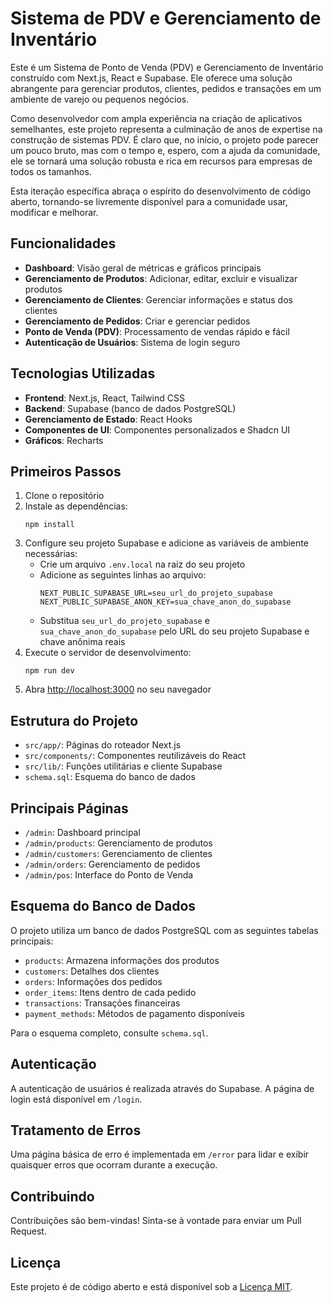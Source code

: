 # Sistema de PDV e Gerenciamento de Inventário

Este é um Sistema de Ponto de Venda (PDV) e Gerenciamento de Inventário construído com Next.js, React e Supabase. Ele oferece uma solução abrangente para gerenciar produtos, clientes, pedidos e transações em um ambiente de varejo ou pequenos negócios.

Como desenvolvedor com ampla experiência na criação de aplicativos semelhantes, este projeto representa a culminação de anos de expertise na construção de sistemas PDV. É claro que, no início, o projeto pode parecer um pouco bruto, mas com o tempo e, espero, com a ajuda da comunidade, ele se tornará uma solução robusta e rica em recursos para empresas de todos os tamanhos.

Esta iteração específica abraça o espírito do desenvolvimento de código aberto, tornando-se livremente disponível para a comunidade usar, modificar e melhorar.

## Funcionalidades

- **Dashboard**: Visão geral de métricas e gráficos principais
- **Gerenciamento de Produtos**: Adicionar, editar, excluir e visualizar produtos
- **Gerenciamento de Clientes**: Gerenciar informações e status dos clientes
- **Gerenciamento de Pedidos**: Criar e gerenciar pedidos
- **Ponto de Venda (PDV)**: Processamento de vendas rápido e fácil
- **Autenticação de Usuários**: Sistema de login seguro

## Tecnologias Utilizadas

- **Frontend**: Next.js, React, Tailwind CSS
- **Backend**: Supabase (banco de dados PostgreSQL)
- **Gerenciamento de Estado**: React Hooks
- **Componentes de UI**: Componentes personalizados e Shadcn UI
- **Gráficos**: Recharts

## Primeiros Passos

1. Clone o repositório
2. Instale as dependências:
   ```
   npm install
   ```
3. Configure seu projeto Supabase e adicione as variáveis de ambiente necessárias:
   - Crie um arquivo `.env.local` na raiz do seu projeto
   - Adicione as seguintes linhas ao arquivo:
     ```
     NEXT_PUBLIC_SUPABASE_URL=seu_url_do_projeto_supabase
     NEXT_PUBLIC_SUPABASE_ANON_KEY=sua_chave_anon_do_supabase
     ```
   - Substitua `seu_url_do_projeto_supabase` e `sua_chave_anon_do_supabase` pelo URL do seu projeto Supabase e chave anônima reais
4. Execute o servidor de desenvolvimento:
   ```
   npm run dev
   ```
5. Abra [http://localhost:3000](http://localhost:3000) no seu navegador

## Estrutura do Projeto

- `src/app/`: Páginas do roteador Next.js
- `src/components/`: Componentes reutilizáveis do React
- `src/lib/`: Funções utilitárias e cliente Supabase
- `schema.sql`: Esquema do banco de dados

## Principais Páginas

- `/admin`: Dashboard principal
- `/admin/products`: Gerenciamento de produtos
- `/admin/customers`: Gerenciamento de clientes
- `/admin/orders`: Gerenciamento de pedidos
- `/admin/pos`: Interface do Ponto de Venda

## Esquema do Banco de Dados

O projeto utiliza um banco de dados PostgreSQL com as seguintes tabelas principais:

- `products`: Armazena informações dos produtos
- `customers`: Detalhes dos clientes
- `orders`: Informações dos pedidos
- `order_items`: Itens dentro de cada pedido
- `transactions`: Transações financeiras
- `payment_methods`: Métodos de pagamento disponíveis

Para o esquema completo, consulte `schema.sql`.

## Autenticação

A autenticação de usuários é realizada através do Supabase. A página de login está disponível em `/login`.

## Tratamento de Erros

Uma página básica de erro é implementada em `/error` para lidar e exibir quaisquer erros que ocorram durante a execução.

## Contribuindo

Contribuições são bem-vindas! Sinta-se à vontade para enviar um Pull Request.

## Licença

Este projeto é de código aberto e está disponível sob a [Licença MIT](LICENSE).